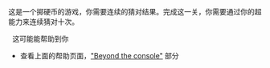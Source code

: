 这是一个掷硬币的游戏，你需要连续的猜对结果。完成这一关，你需要通过你的超能力来连续猜对十次。


&nbsp;
这可能能帮助到你
* 查看上面的帮助页面，["Beyond the console"](https://ethernaut.openzeppelin.com/help) 部分

